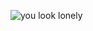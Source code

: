 ![you look lonely](https://user-images.githubusercontent.com/69073534/219766900-98e108e2-8f6e-4809-a7c8-a818ff8d7564.png)

